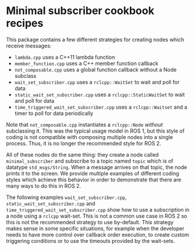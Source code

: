 # Minimal subscriber cookbook recipes

This package contains a few different strategies for creating nodes which receive messages:
 * `lambda.cpp` uses a C++11 lambda function
 * `member_function.cpp` uses a C++ member function callback
 * `not_composable.cpp` uses a global function callback without a Node subclass
 * `wait_set_subscriber.cpp` uses a `rclcpp::WaitSet` to wait and poll for data
 * `static_wait_set_subscriber.cpp` uses a `rclcpp::StaticWaitSet` to wait and poll for data
 * `time_triggered_wait_set_subscriber.cpp` uses a `rclcpp::Waitset` and a timer to poll for data
   periodically

Note that `not_composable.cpp` instantiates a `rclcpp::Node` _without_ subclassing it.
This was the typical usage model in ROS 1, but this style of coding is not compatible with composing multiple nodes into a single process.
Thus, it is no longer the recommended style for ROS 2.

All of these nodes do the same thing: they create a node called `minimal_subscriber` and subscribe to a topic named `topic` which is of datatype `std_msgs/String`.
When a message arrives on that topic, the node prints it to the screen.
We provide multiple examples of different coding styles which achieve this behavior in order to demonstrate that there are many ways to do this in ROS 2.

The following examples `wait_set_subscriber.cpp`, `static_wait_set_subscriber.cpp` and 
`time_triggered_wait_set_subscriber.cpp` show how to use a subscription in a node using a `rclcpp` 
wait-set. This is not a common use case  in ROS 2 so this is not the recommended strategy to 
use by-default. This strategy makes sense in some specific situations, for example when the 
developer needs to have more control over callback order execution, to create custom triggering 
conditions or to use the timeouts provided by the  wait-sets.   